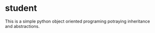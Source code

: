 # student

This is a simple python object oriented programing potraying inheritance and abstractions.
